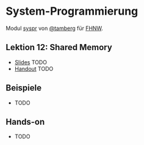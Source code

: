 # System-Programmierung
Modul [syspr]( https://www.fhnw.ch/de/studium/module/6008081) von [@tamberg](https://twitter.com/tamberg) für [FHNW](https://www.fhnw.ch/).

## Lektion 12: Shared Memory
- [Slides](http://www.tamberg.org/fhnw/2018/Syspr12SharedMemory.pdf) TODO
- [Handout](http://www.tamberg.org/fhnw/2018/Syspr12SharedMemoryHandout.pdf) TODO

## Beispiele
- TODO

## Hands-on
- TODO